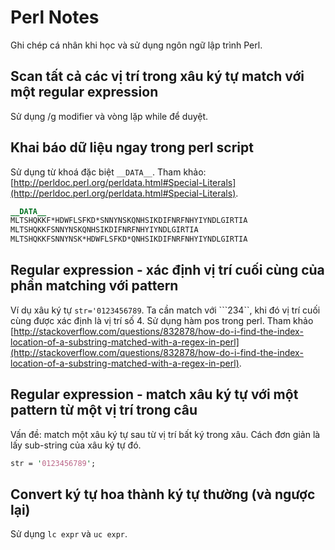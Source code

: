 # Perl Notes
Ghi chép cá nhân khi học và sử dụng ngôn ngữ lập trình Perl.

## Scan tất cả các vị trí trong xâu ký tự match với một regular expression
Sử dụng /g modifier và vòng lặp while để duyệt.

## Khai báo dữ liệu ngay trong perl script
Sử dụng từ khoá đặc biệt ```__DATA__```. Tham khảo: [http://perldoc.perl.org/perldata.html#Special-Literals](http://perldoc.perl.org/perldata.html#Special-Literals).
```perl
__DATA__
MLTSHQKKF*HDWFLSFKD*SNNYNSKQNHSIKDIFNRFNHYIYNDLGIRTIA
MLTSHQKKFSNNYNSKQNHSIKDIFNRFNHYIYNDLGIRTIA
MLTSHQKKFSNNYNSK*HDWFLSFKD*QNHSIKDIFNRFNHYIYNDLGIRTIA
```

## Regular expression - xác định vị trí cuối cùng của phần matching với pattern
Ví dụ xâu ký tự ```str='0123456789```. Ta cần match với ```234``, khi đó vị trí cuối cùng được xác định là vị trí số 4.
Sử dụng hàm pos trong perl. Tham khảo [http://stackoverflow.com/questions/832878/how-do-i-find-the-index-location-of-a-substring-matched-with-a-regex-in-perl](http://stackoverflow.com/questions/832878/how-do-i-find-the-index-location-of-a-substring-matched-with-a-regex-in-perl).

## Regular expression - match xâu ký tự với một pattern từ một vị trí trong câu
Vấn đề: match một xâu ký tự sau từ vị trí bất ký trong xâu. Cách đơn giản là lấy sub-string của xâu ký tự đó.
```perl
str = '0123456789';
```

## Convert ký tự hoa thành ký tự thường (và ngược lại)
Sử dụng ```lc expr``` và ```uc expr```.






